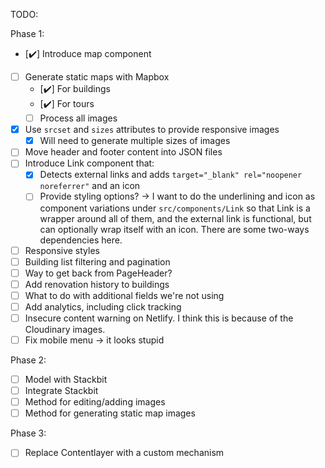TODO:

Phase 1:

- [✔️] Introduce map component
- [ ] Generate static maps with Mapbox
  - [✔️] For buildings
  - [✔️] For tours
  - [ ] Process all images
- [x] Use `srcset` and `sizes` attributes to provide responsive images
  - [x] Will need to generate multiple sizes of images
- [ ] Move header and footer content into JSON files
- [ ] Introduce Link component that:
  - [x] Detects external links and adds `target="_blank" rel="noopener noreferrer"` and an icon
  - [ ] Provide styling options? -> I want to do the underlining and icon as component variations under `src/components/Link` so that Link is a wrapper around all of them, and the external link is functional, but can optionally wrap itself with an icon. There are some two-ways dependencies here.
- [ ] Responsive styles
- [ ] Building list filtering and pagination
- [ ] Way to get back from PageHeader?
- [ ] Add renovation history to buildings
- [ ] What to do with additional fields we're not using
- [ ] Add analytics, including click tracking
- [ ] Insecure content warning on Netlify. I think this is because of the
      Cloudinary images.
- [ ] Fix mobile menu -> it looks stupid

Phase 2:

- [ ] Model with Stackbit
- [ ] Integrate Stackbit
- [ ] Method for editing/adding images
- [ ] Method for generating static map images

Phase 3:

- [ ] Replace Contentlayer with a custom mechanism
